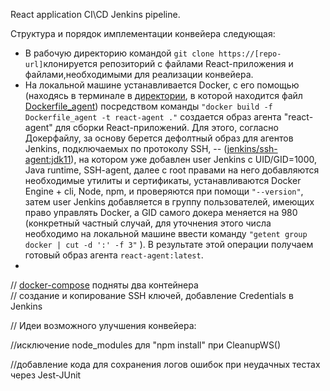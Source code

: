   React application CI\CD Jenkins pipeline.

Структура и порядок имплементации конвейера следующая:

* В рабочую директорию командой `git clone https://[repo-url]`клонируется репозиторий с файлами React-приложения и файлами,необходимыми для реализации конвейера. 
* На локальной машине устанавливается Docker, с его помощью (находясь в терминале в [директории](https://git.zby.icdc.io/icdc/devops/labs/jenkins/-/tree/dev/Jenkins_pipeline_files), в которой находится файл [Dockerfile_agent](https://git.zby.icdc.io/icdc/devops/labs/jenkins/-/blob/dev/Jenkins_pipeline_files/Dockerfile_agent)) посредством команды `"docker build -f Dockerfile_agent -t react-agent ."` создается образ агента "react-agent" для сборки React-приложений. Для этого, согласно Докерфайлу, за основу берется дефолтный образ для агентов Jenkins, подключаемых по протоколу SSH, -- ([jenkins/ssh-agent:jdk11](https://hub.docker.com/r/jenkins/ssh-agent)), на котором уже добавлен user Jenkins с UID/GID=1000, Java runtime, SSH-agent, далее с root правами на него добавляются необходимые утилиты и сертификаты, устанавливаются Docker Engine + cli, Node, npm, и проверяются при помощи `"--version"`, затем user Jenkins добавляется в группу пользователей, имеющих право управлять Docker, а GID самого докера меняется на 980 (конкретный частный случай, для уточнения этого числа необходимо на локальной машине ввести команду `"getent group docker | cut -d ':' -f 3"` ). В результате этой операции получаем готовый образ агента `react-agent:latest`.
* 



// [docker-compose](https://git.zby.icdc.io/icdc/devops/labs/jenkins/-/blob/dev/Jenkins_pipeline_files/docker-compose.yml) подняты два контейнера  
// создание и копирование SSH ключей, добавление Credentials в Jenkins




// Идеи возможного улучшения конвейера:

//исключение node_modules для "npm install" при CleanupWS()

//добавление кода для сохранения логов ошибок при неудачных тестах через  Jest-JUnit